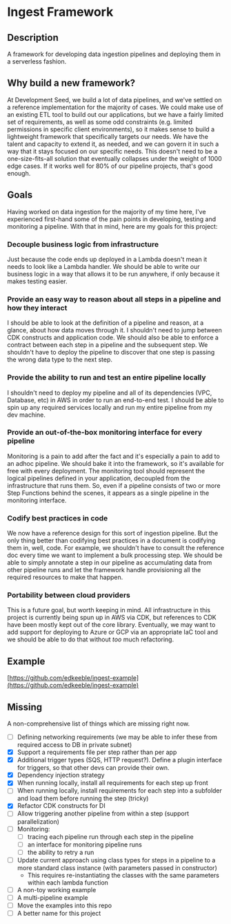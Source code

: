 # Ingest Framework

## Description

A framework for developing data ingestion pipelines and deploying them in a serverless fashion.

## Why build a new framework?

At Development Seed, we build a lot of data pipelines, and we've settled on a reference implementation for the majority of cases. We could make use of an existing ETL tool to build out our applications, but we have a fairly limited set of requirements, as well as some odd constraints (e.g. limited permissions in specific client environments), so it makes sense to build a lightweight framework that specifically targets our needs. We have the talent and capacity to extend it, as needed, and we can govern it in such a way that it stays focused on our specific needs. This doesn't need to be a one-size-fits-all solution that eventually collapses under the weight of 1000 edge cases. If it works well for 80% of our pipeline projects, that's good enough.

## Goals

Having worked on data ingestion for the majority of my time here, I've experienced first-hand some of the pain points in developing, testing and monitoring a pipeline. With that in mind, here are my goals for this project:

### Decouple business logic from infrastructure

Just because the code ends up deployed in a Lambda doesn't mean it needs to look like a Lambda handler. We should be able to write our business logic in a way that allows it to be run anywhere, if only because it makes testing easier.

### Provide an easy way to reason about all steps in a pipeline and how they interact

I should be able to look at the definition of a pipeline and reason, at a glance, about how data moves through it. I shouldn't need to jump between CDK constructs and application code. We should also be able to enforce a contract between each step in a pipeline and the subsequent step. We shouldn't have to deploy the pipeline to discover that one step is passing the wrong data type to the next step.

### Provide the ability to run and test an entire pipeline locally

I shouldn't need to deploy my pipeline and all of its dependencies (VPC, Database, etc) in AWS in order to run an end-to-end test. I should be able to spin up any required services locally and run my entire pipeline from my dev machine.

### Provide an out-of-the-box monitoring interface for every pipeline

Monitoring is a pain to add after the fact and it's especially a pain to add to an adhoc pipeline. We should bake it into the framework, so it's available for free with every deployment. The monitoring tool should represent the logical pipelines defined in your application, decoupled from the infrastructure that runs them. So, even if a pipeline consists of two or more Step Functions behind the scenes, it appears as a single pipeline in the monitoring interface.

### Codify best practices in code

We now have a reference design for this sort of ingestion pipeline. But the only thing better than codifying best practices in a document is codifying them in, well, code. For example, we shouldn't have to consult the reference doc every time we want to implement a bulk processing step. We should be able to simply annotate a step in our pipeline as accumulating data from other pipeline runs and let the framework handle provisioning all the required resources to make that happen.

### Portability between cloud providers

This is a future goal, but worth keeping in mind. All infrastructure in this project is currently being spun up in AWS via CDK, but references to CDK have been mostly kept out of the core library. Eventually, we may want to add support for deploying to Azure or GCP via an appropriate IaC tool and we should be able to do that without _too_ much refactoring.

## Example

[https://github.com/edkeeble/ingest-example](https://github.com/edkeeble/ingest-example)

## Missing

A non-comprehensive list of things which are missing right now.

- [ ] Defining networking requirements (we may be able to infer these from required access to DB in private subnet)
- [x] Support a requirements file per step rather than per app
- [x] Additional trigger types (SQS, HTTP request?). Define a plugin interface for triggers, so that other devs can provide their own.
- [x] Dependency injection strategy
- [x] When running locally, install all requirements for each step up front
- [ ] When running locally, install requirements for each step into a subfolder and load them before running the step (tricky)
- [x] Refactor CDK constructs for DI
- [ ] Allow triggering another pipeline from within a step (support parallelization)
- [ ] Monitoring:
  - [ ] tracing each pipeline run through each step in the pipeline
  - [ ] an interface for monitoring pipeline runs
  - [ ] the ability to retry a run
- [ ] Update current approach using class types for steps in a pipeline to a more standard class instance (with parameters passed in constructor)
  - This requires re-instantiating the classes with the same parameters within each lambda function
- [ ] A non-toy working example
- [ ] A multi-pipeline example
- [ ] Move the examples into this repo
- [ ] A better name for this project
